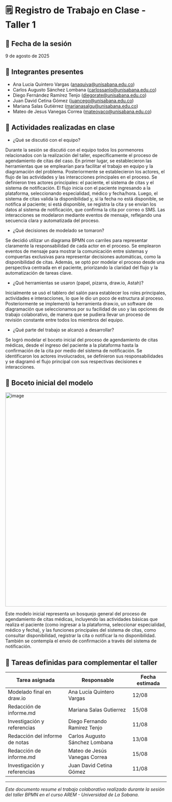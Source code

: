 # 🗒️ Registro de Trabajo en Clase - Taller 1

## 📆 Fecha de la sesión

9 de agosto de 2025

## 👥 Integrantes presentes
- Ana Lucia Quintero Vargas (anaquiva@unisabana.edu.co)
- Carlos Augusto Sánchez Lombana (carlossanlo@unisabana.edu.co)
- Diego Fernández Ramírez Tenjo (diegorate@unisabana.edu.co)
- Juan David Cetina Gómez (juancego@unisabana.edu.co)
- Mariana Salas Gutiérrez (marianasalgu@unisabana.edu.co)
- Mateo de Jesus Vanegas Correa (mateovaco@unisabana.edu.co)

## 🧠 Actividades realizadas en clase

- ¿Qué se discutió con el equipo?

Durante la sesión se discutió con el equipo todos los pormenores relacionados con la realización del taller, específicamente el proceso de agendamiento de citas del caso. En primer lugar, se establecieron las herramientas que se emplearían para facilitar el trabajo en equipo y la diagramación del problema. Posteriormente se establecieron los actores, el flujo de las actividades y las interacciones principales en el proceso. Se definieron tres actores principales: el paciente, el sistema de citas y el sistema de notificación. El flujo inicia con el paciente ingresando a la plataforma, seleccionando especialidad, médico y fecha/hora. Luego, el sistema de citas valida la disponibilidad y, si la fecha no está disponible, se notifica al paciente; si está disponible, se registra la cita y se envían los datos al sistema de notificación, que confirma la cita por correo o SMS. Las interacciones se modelaron mediante eventos de mensaje, reflejando una secuencia clara y automatizada del proceso.

- ¿Qué decisiones de modelado se tomaron?

Se decidió utilizar un diagrama BPMN con carriles para representar claramente la responsabilidad de cada actor en el proceso. Se emplearon eventos de mensaje para mostrar la comunicación entre sistemas y compuertas exclusivas para representar decisiones automáticas, como la disponibilidad de citas. Además, se optó por modelar el proceso desde una perspectiva centrada en el paciente, priorizando la claridad del flujo y la automatización de tareas clave.

- ¿Qué herramientas se usaron (papel, pizarra, draw.io, Astah)?

Inicialmente se usó el tablero del salón para establecer los roles principales, actividades e interacciones, lo que le dio un poco de estructura al proceso. Posteriormente se implementó la herramienta draw.io, un software de diagramación que seleccionamos por su facilidad de uso y las opciones de trabajo colaborativo, de manera que se pudiera llevar un proceso de revisión constante entre todos los miembros del equipo.

- ¿Qué parte del trabajo se alcanzó a desarrollar?

Se logró modelar el boceto inicial del proceso de agendamiento de citas médicas, desde el ingreso del paciente a la plataforma hasta la confirmación de la cita por medio del sistema de notificación. Se identificaron los actores involucrados, se definieron sus responsabilidades y se diagramó el flujo principal con sus respectivas decisiones e interacciones.

## 🧩 Boceto inicial del modelo

<img width="1874" height="670" alt="image" src="https://github.com/user-attachments/assets/ad51e775-dba0-493f-b0d0-7e26f0b85c9b" />

Este modelo inicial representa un bosquejo general del proceso de agendamiento de citas médicas, incluyendo las actividades básicas que realiza el paciente (como ingresar a la plataforma, seleccionar especialidad, médico y fecha), y las funciones principales del sistema de citas, como consultar disponibilidad, registrar la cita o notificar la no disponibilidad. También se contempla el envío de confirmación a través del sistema de notificación. 

## 🔁 Tareas definidas para complementar el taller

| Tarea asignada | Responsable | Fecha estimada |
|----------------|-------------|----------------|
| Modelado final en draw.io | Ana Lucía Quintero Vargas | 12/08 |
| Redacción de informe.md | Mariana Salas Gutierrez | 15/08 |
| Investigación y referencias | Diego Fernando Ramirez Tenjo | 11/08 |
| Redacción del informe de notas | Carlos Augusto Sánchez Lombana | 13/08 |
| Redacción de informe.md | Mateo de Jesús Vanegas Correa | 15/08 |
| Investigación y referencias | Juan David Cetina Gómez | 11/08 |
---

_Este documento resume el trabajo colaborativo realizado durante la sesión del taller BPMN en el curso AREM - Universidad de La Sabana._
